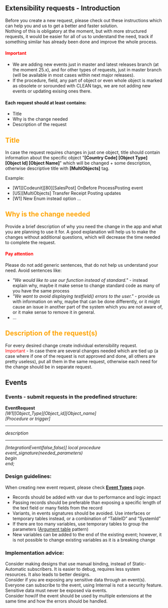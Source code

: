 ## Extensibility requests - Introduction
Before you create a new request, please check out these instructions which can help you and us to get a better and faster solution.<br>
Nothing of this is obligatory at the moment, but with more structured requests, it would be easier for all of us to understand the need, track if something similar has already been done and improve the whole process. 

#### <r>Important</r>
- We are adding new events just in master and latest releases branch (at the moment 25.x), and for other types of requests, just in master branch (will be available in most cases within next major releases).
- If the procedure, field, any part of object or even whole object is marked as obsolete or sorounded with CLEAN tags, we are not adding new events or updating exising ones there.

#### Each request should at least contains:
- Title
- Why is the change needed
- Description of the request

## <o>Title</o>
In case the request requires changes in just one object, title should contain information about the specific object "**[Country Code] [Object Type] [Object Id] [Object Name]**" which will be changed + some description, otherwise descriptive title with **[MultiObjects]** tag.

Example:
- [W1][Codeunit][80][SalesPost] OnBefore ProcessPosting event
- [US][MultiObjects] Transfer Receipt Posting updates
- [W1] New Enum instead option ...

## <o>Why is the change needed</o> 
Provide a brief description of why you need the change in the app and what you are planning to use it for. A good explanation will help us to make the changes without additional questions, which will decrease the time needed to complete the request.

#### <r>Pay attention</r>
Please do not add generic sentences, that do not help us understand your need. Avoid sentences like: 
- *"We would like to use our function instead of standard."* - instead explain why, maybe it make sense to change standard code as many of you have the same process
- *"We want to avoid displaying testfield() errors to the user."* - provide us with information on why, maybe that can be done differently, or it might cause an issue in another part of the system which you are not aware of, or it make sense to remove it in general.
- ... 

## <o>Description of the request(s)</o>
For every desired change create individual extensibility request.<br>
<r>Important</r> - In case there are several changes needed which are tied up (a case where if one of the request is not approved and done, all others are pretty useless), put all them in the same request, otherwise each need for the change should be in separate request.

## Events

### Events - submit requests in the predefined structure:

**EventRequest**<br> 
<i>[W1][Object_Type][Object_id][Object_name]<br>
[Procedure or trigger]
___
description
___
[IntegrationEvent(false,false)]
local procedure event_signature(needed_parameters)<br>
begin<br>
end;</i>

### Design guidelines:
When creating new event request, please check **[Event Types](Types%20of%20Events.md)** page.
- Records should be added with var due to performance and logic impact
- Passing records should be preferable than exposing a specific length of the text field or many fields from the record
- Variants, in events signatures should be avoided. Use interfaces or temporary tables instead, or a combination of “TableID” and “SystemId”
- If there are too many variables, use temporary tables to group the parameters ([Argument table](https://alguidelines.dev/docs/navpatterns/patterns/argument-table/) pattern)
- New variables can be added to the end of the existing event; however, it is not possible to change existing variables as it is a breaking change

### Implementation advice:
Consider making designs that use manual binding, instead of Static-Automatic subscribers. It is easier to debug, requires less system resources. It also leads to better designs.<br>
Consider if you are exposing any sensitive data through an event(s).  Everyone can subscribe to the event, using Internal is not a security feature. Sensitive data must never be exposed via events.<br>
Consider how/if the event should be used by multiple extensions at the same time and how the errors should be handled.<br>

<style>
r { color: Red }
o { color: Orange }
</style>